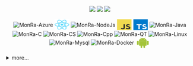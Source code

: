 <!--Hello
<h2><img src="https://emojis.slackmojis.com/emojis/images/1531849430/4246/blob-sunglasses.gif?1531849430" width="30"/> Hi 👋 , I'm MonRá! <img src="https://media.giphy.com/media/12oufCB0MyZ1Go/giphy.gif" width="50"></h2>
-->

<div>
  </p>
  <div align="center">
   <a href="https://www.facebook.com/ramon.chaib" target="_blank"><img src="https://img.shields.io/badge/-Facebook-%230077B5?style=for-the-badge&logo=facebook&logoColor=white" target="_blank"></a> 
  <a href="https://www.instagram.com/monrapps/" target="_blank"><img src="https://img.shields.io/badge/-Instagram-%23E4405F?style=for-the-badge&logo=instagram&logoColor=white" target="_blank"></a>
  <a href="https://www.linkedin.com/in/ramon-chaib-27007635/" target="_blank"><img src="https://img.shields.io/badge/-LinkedIn-%230077B5?style=for-the-badge&logo=linkedin&logoColor=white" target="_blank"></a>   
</div>
  
 <div style="display: inline_block" align="center"><br>
  <img align="center" alt="MonRa-Azure" height="30" width="40" src="https://cdn.jsdelivr.net/gh/devicons/devicon/icons/azure/azure-original.svg">
  <img align="center" alt="MonRa-React" height="30" width="40" src="https://raw.githubusercontent.com/devicons/devicon/master/icons/react/react-original.svg">
  <img align="center" alt="MonRa-NodeJs" height="30" width="40" src="https://cdn.jsdelivr.net/gh/devicons/devicon/icons/nodejs/nodejs-original.svg">
  <img align="center" alt="MonRa-Js" height="30" width="40" src="https://raw.githubusercontent.com/devicons/devicon/master/icons/javascript/javascript-original.svg">     <img align="center" alt="MonRa-Ts" height="30" width="40" src="https://raw.githubusercontent.com/devicons/devicon/master/icons/typescript/typescript-original.svg">
  <img align="center" alt="MonRa-Java" height="30" width="40" src="https://cdn.jsdelivr.net/gh/devicons/devicon/icons/java/java-original.svg">
  <img align="center" alt="MonRa-C" height="30" width="40" src="https://cdn.jsdelivr.net/gh/devicons/devicon/icons/c/c-original.svg">
  <img align="center" alt="MonRa-CS" height="30" width="40" src="https://cdn.jsdelivr.net/gh/devicons/devicon/icons/csharp/csharp-original.svg">
  <img align="center" alt="MonRa-Cpp" height="30" width="40" src="https://cdn.jsdelivr.net/gh/devicons/devicon/icons/cplusplus/cplusplus-original.svg">
  <img align="center" alt="MonRa-QT" height="30" width="40" src="https://cdn.jsdelivr.net/gh/devicons/devicon/icons/qt/qt-original.svg">
  <img align="center" alt="MonRa-Linux" height="30" width="40" src="https://cdn.jsdelivr.net/gh/devicons/devicon/icons/linux/linux-original.svg">
  <img align="center" alt="MonRa-Mysql" height="30" width="40" src="https://cdn.jsdelivr.net/gh/devicons/devicon/icons/mysql/mysql-original.svg">
  <img align="center" alt="MonRa-Docker" height="30" width="40" src="https://cdn.jsdelivr.net/gh/devicons/devicon/icons/docker/docker-original.svg">  
  <img align="center" alt="MonRa-Android" height="30" width="40" src="https://github.com/devicons/devicon/blob/master/icons/android/android-original.svg">
  
</div>
</a>

</br>
<!--
[![github activity graph](https://activity-graph.herokuapp.com/graph?username=monrapps&theme=chartreuse-dark)](https://github.com/monrapps/)
-->
<div>
<details>
      <summary>more...</summary>
      
<!--
### <img src="https://media.giphy.com/media/VgCDAzcKvsR6OM0uWg/giphy.gif" width="50"> A little more about me...  

```javascript
const monra = {
    pronouns: "He" | "Him",
    code: ["any"],
    askMeAbout: ["any"],
    technologies: {
        backEnd: {
            js: ["any"],
        },
        mobileApp: {
            native: ["Android Development"]
        },
        devOps: ["AWS", "Docker🐳", "Route53", "Nginx"],
        databases: ["mongo", "MySql", "sqlite"],
        misc: ["Firebase", "Socket.IO", "selenium", "open-cv", "php", "SuiteApp"]
    },
    architecture: ["Serverless Architecture", "Progressive web applications", "Single page applications"],
    currentFocus: "Building Robots to ease opertations",
    funFact: "There are two ways to write error-free programs; only the third one works"
};
```
-->

---
<!--START_SECTION:waka-->
![Code Time](http://img.shields.io/badge/Code%20Time-1%2C168%20hrs%2023%20mins-blue)

![Profile Views](http://img.shields.io/badge/Profile%20Views-0-blue)

![Lines of code](https://img.shields.io/badge/From%20Hello%20World%20I%27ve%20Written-3.2%20million%20lines%20of%20code-blue)

**🐱 My GitHub Data** 

> 📦 64.2 kB Used in GitHub's Storage 
 > 
> 🏆 2,239 Contributions in the Year 2025
 > 
> 🚫 Not Opted to Hire
 > 
> 📜 24 Public Repositories 
 > 
> 🔑 20 Private Repositories 
 > 
**I'm an Early 🐤** 

```text
🌞 Morning                9109 commits        ████████░░░░░░░░░░░░░░░░░   33.23 % 
🌆 Daytime                11757 commits       ███████████░░░░░░░░░░░░░░   42.88 % 
🌃 Evening                4099 commits        ████░░░░░░░░░░░░░░░░░░░░░   14.95 % 
🌙 Night                  2451 commits        ██░░░░░░░░░░░░░░░░░░░░░░░   08.94 % 
```
📅 **I'm Most Productive on Thursday** 

```text
Monday                   5035 commits        █████░░░░░░░░░░░░░░░░░░░░   18.37 % 
Tuesday                  5024 commits        █████░░░░░░░░░░░░░░░░░░░░   18.33 % 
Wednesday                5167 commits        █████░░░░░░░░░░░░░░░░░░░░   18.85 % 
Thursday                 5908 commits        █████░░░░░░░░░░░░░░░░░░░░   21.55 % 
Friday                   3874 commits        ████░░░░░░░░░░░░░░░░░░░░░   14.13 % 
Saturday                 1364 commits        █░░░░░░░░░░░░░░░░░░░░░░░░   04.98 % 
Sunday                   1044 commits        █░░░░░░░░░░░░░░░░░░░░░░░░   03.81 % 
```


📊 **This Week I Spent My Time On** 

```text
🕑︎ Time Zone: America/Sao_Paulo

💬 Programming Languages: 
TypeScript               8 hrs 48 mins       █████████████████░░░░░░░░   68.57 % 
JavaScript               1 hr 38 mins        ███░░░░░░░░░░░░░░░░░░░░░░   12.84 % 
Bash                     33 mins             █░░░░░░░░░░░░░░░░░░░░░░░░   04.41 % 
HTML                     21 mins             █░░░░░░░░░░░░░░░░░░░░░░░░   02.85 % 
YAML                     18 mins             █░░░░░░░░░░░░░░░░░░░░░░░░   02.45 % 

🔥 Editors: 
VS Code                  12 hrs 50 mins      █████████████████████████   100.00 % 

🐱‍💻 Projects: 
wlm-backend              7 hrs 35 mins       ███████████████░░░░░░░░░░   59.12 % 
wlm-frontend             2 hrs 25 mins       █████░░░░░░░░░░░░░░░░░░░░   18.92 % 
nlm-gww-watcher          2 hrs 6 mins        ████░░░░░░░░░░░░░░░░░░░░░   16.37 % 
wlm-infra                25 mins             █░░░░░░░░░░░░░░░░░░░░░░░░   03.29 % 
fakommit                 16 mins             █░░░░░░░░░░░░░░░░░░░░░░░░   02.19 % 

💻 Operating System: 
WSL                      12 hrs 49 mins      █████████████████████████   99.89 % 
Windows                  0 secs              ░░░░░░░░░░░░░░░░░░░░░░░░░   00.11 % 
```

**I Mostly Code in C++** 

```text
C                        15 repos            ████░░░░░░░░░░░░░░░░░░░░░   17.86 % 
Python                   9 repos             ███░░░░░░░░░░░░░░░░░░░░░░   10.71 % 
JavaScript               8 repos             ██░░░░░░░░░░░░░░░░░░░░░░░   09.52 % 
Shell                    5 repos             █░░░░░░░░░░░░░░░░░░░░░░░░   05.95 % 
HTML                     5 repos             █░░░░░░░░░░░░░░░░░░░░░░░░   05.95 % 
```



**Timeline**

![Lines of Code chart](https://raw.githubusercontent.com/monrapps/monrapps/master/assets/bar_graph.png)


 Last Updated on 06/06/2025 02:14:16 UTC
<!--END_SECTION:waka-->

